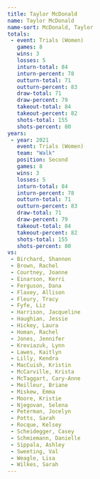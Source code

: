 ```yaml
---
title: Taylor McDonald
name: Taylor McDonald
name-sort: McDonald, Taylor
totals:
 - event: Trials (Women)
   games: 8
   wins: 3
   losses: 5
   inturn-total: 84
   inturn-percent: 78
   outturn-total: 71
   outturn-percent: 83
   draw-total: 71
   draw-percent: 79
   takeout-total: 84
   takeout-percent: 82
   shots-total: 155
   shots-percent: 80
years:
 - year: 2021
   event: Trials (Women)
   team: "Walk"
   position: Second
   games: 8
   wins: 3
   losses: 5
   inturn-total: 84
   inturn-percent: 78
   outturn-total: 71
   outturn-percent: 83
   draw-total: 71
   draw-percent: 79
   takeout-total: 84
   takeout-percent: 82
   shots-total: 155
   shots-percent: 80
vs:
 - Birchard, Shannon
 - Brown, Rachel
 - Courtney, Joanne
 - Einarson, Kerri
 - Ferguson, Dana
 - Flaxey, Allison
 - Fleury, Tracy
 - Fyfe, Liz
 - Harrison, Jacqueline
 - Haughian, Jessie
 - Hickey, Laura
 - Homan, Rachel
 - Jones, Jennifer
 - Kreviazuk, Lynn
 - Lawes, Kaitlyn
 - Lilly, Kendra
 - MacCuish, Kristin
 - McCarville, Krista
 - McTaggart, Cary-Anne
 - Meilleur, Briane
 - Miskew, Emma
 - Moore, Kristie
 - Njegovan, Selena
 - Peterman, Jocelyn
 - Potts, Sarah
 - Rocque, Kelsey
 - Scheidegger, Casey
 - Schmiemann, Danielle
 - Sippala, Ashley
 - Sweeting, Val
 - Weagle, Lisa
 - Wilkes, Sarah
---
```

